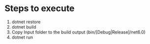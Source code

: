 # Steps to execute

1. dotnet restore
2. dotnet build
3. Copy Input folder to the build output (bin/[Debug|Release]/net6.0)
4. dotnet run